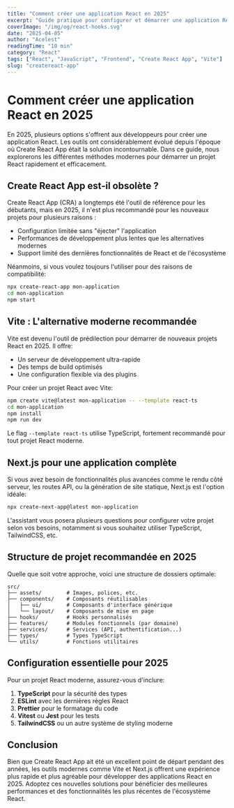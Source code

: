 ```yaml
---
title: "Comment créer une application React en 2025"
excerpt: "Guide pratique pour configurer et démarrer une application React moderne avec les meilleures pratiques et outils de 2025."
coverImage: "/img/og/react-hooks.svg"
date: "2025-04-05"
author: "Acelest"
readingTime: "10 min"
category: "React"
tags: ["React", "JavaScript", "Frontend", "Create React App", "Vite"]
slug: "createreact-app"
---
```


# Comment créer une application React en 2025

En 2025, plusieurs options s'offrent aux développeurs pour créer une application React. Les outils ont considérablement évolué depuis l'époque où Create React App était la solution incontournable. Dans ce guide, nous explorerons les différentes méthodes modernes pour démarrer un projet React rapidement et efficacement.

## Create React App est-il obsolète ?

Create React App (CRA) a longtemps été l'outil de référence pour les débutants, mais en 2025, il n'est plus recommandé pour les nouveaux projets pour plusieurs raisons :

- Configuration limitée sans "éjecter" l'application
- Performances de développement plus lentes que les alternatives modernes
- Support limité des dernières fonctionnalités de React et de l'écosystème

Néanmoins, si vous voulez toujours l'utiliser pour des raisons de compatibilité:

```bash
npx create-react-app mon-application
cd mon-application
npm start
```

## Vite : L'alternative moderne recommandée

Vite est devenu l'outil de prédilection pour démarrer de nouveaux projets React en 2025. Il offre:

- Un serveur de développement ultra-rapide
- Des temps de build optimisés
- Une configuration flexible via des plugins

Pour créer un projet React avec Vite:

```bash
npm create vite@latest mon-application -- --template react-ts
cd mon-application
npm install
npm run dev
```

Le flag `--template react-ts` utilise TypeScript, fortement recommandé pour tout projet React moderne.

## Next.js pour une application complète

Si vous avez besoin de fonctionnalités plus avancées comme le rendu côté serveur, les routes API, ou la génération de site statique, Next.js est l'option idéale:

```bash
npx create-next-app@latest mon-application
```

L'assistant vous posera plusieurs questions pour configurer votre projet selon vos besoins, notamment si vous souhaitez utiliser TypeScript, TailwindCSS, etc.

## Structure de projet recommandée en 2025

Quelle que soit votre approche, voici une structure de dossiers optimale:

```
src/
├── assets/        # Images, polices, etc.
├── components/    # Composants réutilisables
│   ├── ui/        # Composants d'interface générique
│   └── layout/    # Composants de mise en page
├── hooks/         # Hooks personnalisés
├── features/      # Modules fonctionnels (par domaine)
├── services/      # Services (API, authentification...)
├── types/         # Types TypeScript
└── utils/         # Fonctions utilitaires
```

## Configuration essentielle pour 2025

Pour un projet React moderne, assurez-vous d'inclure:

1. **TypeScript** pour la sécurité des types
2. **ESLint** avec les dernières règles React
3. **Prettier** pour le formatage du code
4. **Vitest** ou **Jest** pour les tests
5. **TailwindCSS** ou un autre système de styling moderne

## Conclusion

Bien que Create React App ait été un excellent point de départ pendant des années, les outils modernes comme Vite et Next.js offrent une expérience plus rapide et plus agréable pour développer des applications React en 2025. Adoptez ces nouvelles solutions pour bénéficier des meilleures performances et des fonctionnalités les plus récentes de l'écosystème React.
